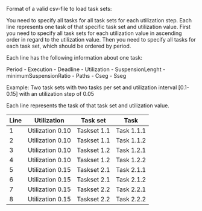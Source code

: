 Format of a valid csv-file to load task sets:

You need to specify all tasks for all task sets for each utilization step. Each line represents one task of that specific task set and utilization value. First you need to specify all task sets for each utilization value in ascending order in regard to the utilization value. Then you need to specify all tasks for each task set, which should be ordered by period.

Each line has the following information about one task:

Period - Execution - Deadline - Utilization - SuspensionLenght - minimumSuspensionRatio - Paths - Cseg - Sseg

Example: Two task sets with two tasks per set and utilization interval [0.1-0.15] with an utilization step of 0.05

Each line represents the task of that task set and utilization value.

Line | Utilization | Task set | Task
|---|---|---|---|
1|Utilization 0.10 | Taskset 1.1 | Task 1.1.1
2|Utilization 0.10 | Taskset 1.1 | Task 1.1.2
3|Utilization 0.10 | Taskset 1.2 | Task 1.2.1
4|Utilization 0.10 | Taskset 1.2 | Task 1.2.2
5|Utilization 0.15 | Taskset 2.1 | Task 2.1.1
6|Utilization 0.15 | Taskset 2.1 | Task 2.1.2
7|Utilization 0.15 | Taskset 2.2 | Task 2.2.1
8|Utilization 0.15 | Taskset 2.2 | Task 2.2.2
